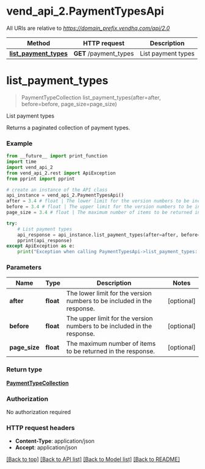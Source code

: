 # vend_api_2.PaymentTypesApi

All URIs are relative to *https://domain_prefix.vendhq.com/api/2.0*

Method | HTTP request | Description
------------- | ------------- | -------------
[**list_payment_types**](PaymentTypesApi.md#list_payment_types) | **GET** /payment_types | List payment types


# **list_payment_types**
> PaymentTypeCollection list_payment_types(after=after, before=before, page_size=page_size)

List payment types

Returns a paginated collection of payment types.

### Example 
```python
from __future__ import print_function
import time
import vend_api_2
from vend_api_2.rest import ApiException
from pprint import pprint

# create an instance of the API class
api_instance = vend_api_2.PaymentTypesApi()
after = 3.4 # float | The lower limit for the version numbers to be included in the response. (optional)
before = 3.4 # float | The upper limit for the version numbers to be included in the response. (optional)
page_size = 3.4 # float | The maximum number of items to be returned in the response. (optional)

try: 
    # List payment types
    api_response = api_instance.list_payment_types(after=after, before=before, page_size=page_size)
    pprint(api_response)
except ApiException as e:
    print("Exception when calling PaymentTypesApi->list_payment_types: %s\n" % e)
```

### Parameters

Name | Type | Description  | Notes
------------- | ------------- | ------------- | -------------
 **after** | **float**| The lower limit for the version numbers to be included in the response. | [optional] 
 **before** | **float**| The upper limit for the version numbers to be included in the response. | [optional] 
 **page_size** | **float**| The maximum number of items to be returned in the response. | [optional] 

### Return type

[**PaymentTypeCollection**](PaymentTypeCollection.md)

### Authorization

No authorization required

### HTTP request headers

 - **Content-Type**: application/json
 - **Accept**: application/json

[[Back to top]](#) [[Back to API list]](../README.md#documentation-for-api-endpoints) [[Back to Model list]](../README.md#documentation-for-models) [[Back to README]](../README.md)

